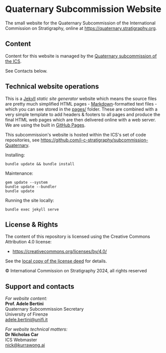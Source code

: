# Quaternary Subcommission Website
The small website for the Quaternary Subcommission of the International Commission on Stratigraphy, online at <https://quaternary.stratigraphy.org>.


## Content
Content for this website is managed by the [Quaternary subcommission of the ICS](https://stratigraphy.org/subcommissions#Quaternary).

See Contacts below.


## Technical website operations
This is a [Jekyll](https://jekyllrb.com/) *static site generator* website which means the source files are pretty much simplified HTML pages - [Markdown](https://github.com/adam-p/markdown-here/wiki/Markdown-Cheatsheet)-formatted text files - which you can see stored in the [pages/](pages/) folder. These are combined with a very simple template to add headers & footers to all pages and produce the final HTML web pages which are then delivered online with a web server. We are using the built in [GitHub Pages](https://pages.github.com/).

This subcommission's website is hosted within the ICS's set of code repositories, see <https://github.com/i-c-stratigraphy/subcommission-Quaternary>.

Installing:

`bundle update && bundle install`

Maintenance:

```
gem update --system
bundle update --bundler
bundle update
```

Running the site locally:

`bundle exec jekyll serve`


## License & Rights
The content of this repository is licensed using the Creative Commons Attribution 4.0 license:

* <https://creativecommons.org/licenses/by/4.0/>

See the [local copy of the license deed](LICENSE) for details.

&copy; International Commission on Stratigraphy 2024, all rights reserved


## Support and contacts
*For website content:*  
**Prof. Adele Bertini**  
Quaternary Subcommission Secretary  
University of Firenze  
<adele.bertini@unifi.it>  


*For website technical matters:*  
**Dr Nicholas Car**  
ICS Webmaster  
<nick@kurrawong.ai>  
